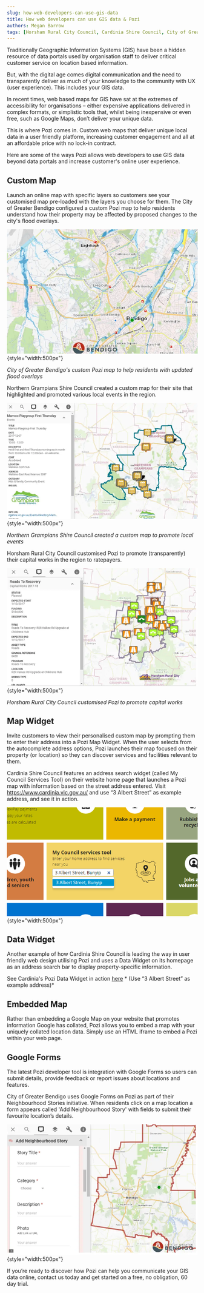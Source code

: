 ```yaml
---
slug: how-web-developers-can-use-gis-data
title: How web developers can use GIS data & Pozi
authors: Megan Barrow
tags: [Horsham Rural City Council, Cardinia Shire Council, City of Greater Bendigo, media]
---
```


Traditionally Geographic Information Systems (GIS) have been a hidden resource of data portals used by organisation staff to deliver critical customer service on location based information.

But, with the digital age comes digital communication and the need to transparently deliver as much of your knowledge to the community with UX (user experience). This includes your GIS data.

In recent times, web based maps for GIS have sat at the extremes of accessibility for organisations – either expensive applications delivered in complex formats, or simplistic tools that, whilst being inexpensive or even free, such as Google Maps, don’t deliver your unique data.

This is where Pozi comes in. Custom web maps that deliver unique local data in a user friendly platform, increasing customer engagement and all at an affordable price with no lock-in contract.

Here are some of the ways Pozi allows web developers to use GIS data beyond data portals and increase customer's online user experience.

## Custom Map

Launch an online map with specific layers so customers see your customised map pre-loaded with the layers you choose for them. The City of Greater Bendigo configured a custom Pozi map to help residents understand how their property may be affected by proposed changes to the city's flood overlays.

![](/static/img/Bendigo-Council-Pozi-Map-Flood-Overlays.webp){style="width:500px"}

*City of Greater Bendigo's custom Pozi map to help residents with updated flood overlays*

Northern Grampians Shire Council created a custom map for their site that highlighted and promoted various local events in the region.

![](/static/img/Northern-Grampians-Council-custom-map-local-events.webp){style="width:500px"}

*Northern Grampians Shire Council created a custom map to promote local events*

Horsham Rural City Council customised Pozi to promote (transparently) their capital works in the region to ratepayers. 

![](/static/img/Horsham-Pozi-sharing-capital-works.webp){style="width:500px"}

*Horsham Rural City Council customised Pozi to promote capital works*

## Map Widget

Invite customers to view their personalised custom map by prompting them to enter their address into a Pozi Map Widget. When the user selects from the autocomplete address options, Pozi launches their map focused on their property (or location) so they can discover services and facilities relevant to them.

Cardinia Shire Council features an address search widget (called My Council Services Tool) on their website home page that launches a Pozi map with information based on the street address entered. Visit https://www.cardinia.vic.gov.au/  and use “3 Albert Street” as example address, and see it in action.

![](/static/img/Pozi-Data-Widget-Cardinia-Council-Tool.png){style="width:500px"}

## Data Widget

Another example of how Cardinia Shire Council is leading the way in user friendly web design utilising Pozi and uses a Data Widget on its homepage as an address search bar to display property-specific information.

See Cardinia's Pozi Data Widget in action [here](https://www.cardinia.vic.gov.au/binday#section-3-check-your-bin-collection-days-online) * (Use “3 Albert Street” as example address)*

## Embedded Map

Rather than embedding a Google Map on your website that promotes information Google has collated, Pozi allows you to embed a map with your uniquely collated location data. Simply use an HTML iframe to embed a Pozi within your web page.

## Google Forms

The latest Pozi developer tool is integration with Google Forms so users can submit details, provide feedback or report issues about locations and features.

City of Greater Bendigo uses Google Forms on Pozi as part of their Neighbourhood Stories initiative. When residents click on a map location a form appears called 'Add Neighbourhood Story' with fields to submit their favourite location’s details.

![](/static/img/Bendigo-Pozi-Neighbourhood-Stories.webp){style="width:500px"}

If you’re ready to discover how Pozi can help you communicate your GIS data online, contact us today and get started on a free, no obligation, 60 day trial.
